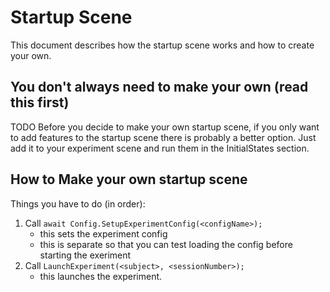 # Startup Scene

This document describes how the startup scene works and how to create your own.

## You don't always need to make your own (read this first)

TODO
Before you decide to make your own startup scene, if you only want to add features to the startup scene there is probably a better option.
Just add it to your experiment scene and run them in the InitialStates section.


## How to Make your own startup scene

Things you have to do (in order):

1. Call `await Config.SetupExperimentConfig(<configName>);`
    - this sets the experiment config
    - this is separate so that you can test loading the config before starting the exeriment
2. Call `LaunchExperiment(<subject>, <sessionNumber>);`
    - this launches the experiment.
